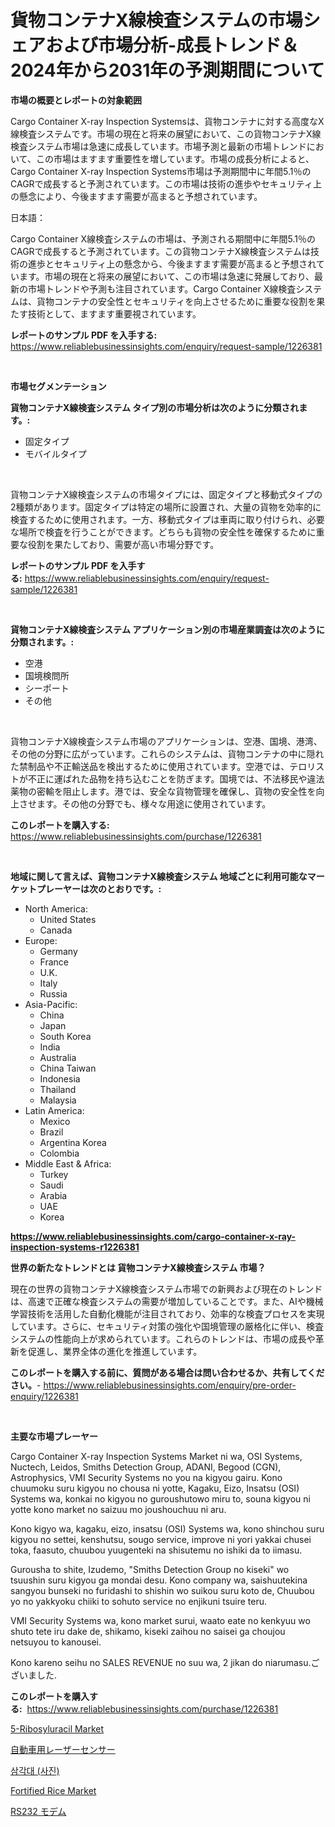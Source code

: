 <p><h1>貨物コンテナX線検査システムの市場シェアおよび市場分析-成長トレンド＆2024年から2031年の予測期間について</h1></p><p><strong>市場の概要とレポートの対象範囲</strong></p>
<p><p>Cargo Container X-ray Inspection Systemsは、貨物コンテナに対する高度なX線検査システムです。市場の現在と将来の展望において、この貨物コンテナX線検査システム市場は急速に成長しています。市場予測と最新の市場トレンドにおいて、この市場はますます重要性を増しています。市場の成長分析によると、Cargo Container X-ray Inspection Systems市場は予測期間中に年間5.1％のCAGRで成長すると予測されています。この市場は技術の進歩やセキュリティ上の懸念により、今後ますます需要が高まると予想されています。</p><p>日本語：</p><p>Cargo Container X線検査システムの市場は、予測される期間中に年間5.1％のCAGRで成長すると予測されています。この貨物コンテナX線検査システムは技術の進歩とセキュリティ上の懸念から、今後ますます需要が高まると予想されています。市場の現在と将来の展望において、この市場は急速に発展しており、最新の市場トレンドや予測も注目されています。Cargo Container X線検査システムは、貨物コンテナの安全性とセキュリティを向上させるために重要な役割を果たす技術として、ますます重要視されています。</p></p>
<p><strong>レポートのサンプル PDF を入手する:</strong> <a href="https://www.reliablebusinessinsights.com/enquiry/request-sample/1226381">https://www.reliablebusinessinsights.com/enquiry/request-sample/1226381</a></p>
<p>&nbsp;</p>
<p><strong>市場セグメンテーション</strong></p>
<p><strong>貨物コンテナX線検査システム タイプ別の市場分析は次のように分類されます。:</strong></p>
<p><ul><li>固定タイプ</li><li>モバイルタイプ</li></ul></p>
<p>&nbsp;</p>
<p><p>貨物コンテナX線検査システムの市場タイプには、固定タイプと移動式タイプの2種類があります。固定タイプは特定の場所に設置され、大量の貨物を効率的に検査するために使用されます。一方、移動式タイプは車両に取り付けられ、必要な場所で検査を行うことができます。どちらも貨物の安全性を確保するために重要な役割を果たしており、需要が高い市場分野です。</p></p>
<p><strong>レポートのサンプル PDF を入手する:</strong>&nbsp;<a href="https://www.reliablebusinessinsights.com/enquiry/request-sample/1226381">https://www.reliablebusinessinsights.com/enquiry/request-sample/1226381</a></p>
<p>&nbsp;</p>
<p><strong> 貨物コンテナX線検査システム アプリケーション別の市場産業調査は次のように分類されます。:</strong></p>
<p><ul><li>空港</li><li>国境検問所</li><li>シーポート</li><li>その他</li></ul></p>
<p>&nbsp;</p>
<p><p>貨物コンテナX線検査システム市場のアプリケーションは、空港、国境、港湾、その他の分野に広がっています。これらのシステムは、貨物コンテナの中に隠れた禁制品や不正輸送品を検出するために使用されています。空港では、テロリストが不正に運ばれた品物を持ち込むことを防ぎます。国境では、不法移民や違法薬物の密輸を阻止します。港では、安全な貨物管理を確保し、貨物の安全性を向上させます。その他の分野でも、様々な用途に使用されています。</p></p>
<p><strong>このレポートを購入する:</strong>&nbsp; <a href="https://www.reliablebusinessinsights.com/purchase/1226381">https://www.reliablebusinessinsights.com/purchase/1226381</a></p>
<p>&nbsp;</p>
<p><strong>地域に関して言えば、貨物コンテナX線検査システム 地域ごとに利用可能なマーケットプレーヤーは次のとおりです。:</strong></p>
<p><ul>
    <li>
        North America:
        <ul>
            <li>United States</li>
            <li>Canada</li>
        </ul>
    </li>
    <li>
        Europe:
        <ul>
            <li>Germany</li>
            <li>France</li>
            <li>U.K.</li>
            <li>Italy</li>
            <li>Russia</li>
        </ul>
    </li>
    <li>
        Asia-Pacific:
        <ul>
            <li>China</li>
            <li>Japan</li>
            <li>South Korea</li>
            <li>India</li>
            <li>Australia</li>
            <li>China Taiwan</li>
            <li>Indonesia</li>
            <li>Thailand</li>
            <li>Malaysia</li>
        </ul>
    </li>
    <li>
        Latin America:
        <ul>
            <li>Mexico</li>
            <li>Brazil</li>
            <li>Argentina Korea</li>
            <li>Colombia</li>
        </ul>
    </li>
    <li>
        Middle East & Africa:
        <ul>
            <li>Turkey</li>
            <li>Saudi</li>
            <li>Arabia</li>
            <li>UAE</li>
            <li>Korea</li>
        </ul>
    </li>
    </ul></p>
<p><strong><a href="https://www.reliablebusinessinsights.com/cargo-container-x-ray-inspection-systems-r1226381">https://www.reliablebusinessinsights.com/cargo-container-x-ray-inspection-systems-r1226381</a></strong>&nbsp;</p>
<p><strong>世界の新たなトレンドとは 貨物コンテナX線検査システム 市場？</strong></p>
<p><p>現在の世界の貨物コンテナX線検査システム市場での新興および現在のトレンドは、高速で正確な検査システムの需要が増加していることです。また、AIや機械学習技術を活用した自動化機能が注目されており、効率的な検査プロセスを実現しています。さらに、セキュリティ対策の強化や国境管理の厳格化に伴い、検査システムの性能向上が求められています。これらのトレンドは、市場の成長や革新を促進し、業界全体の進化を推進しています。</p></p>
<p><strong>このレポートを購入する前に、質問がある場合は問い合わせるか、共有してください。</strong>- <a href="https://www.reliablebusinessinsights.com/enquiry/pre-order-enquiry/1226381">https://www.reliablebusinessinsights.com/enquiry/pre-order-enquiry/1226381</a></p>
<p>&nbsp;</p>
<p><strong>主要な市場プレーヤー</strong></p>
<p><p>Cargo Container X-ray Inspection Systems Market ni wa, OSI Systems, Nuctech, Leidos, Smiths Detection Group, ADANI, Begood (CGN), Astrophysics, VMI Security Systems no you na kigyou gairu. Kono chuumoku suru kigyou no chousa ni yotte, Kagaku, Eizo, Insatsu (OSI) Systems wa, konkai no kigyou no guroushutowo miru to, souna kigyou ni yotte kono market no saizuu mo joushouchuu ni aru. </p><p>  </p><p>Kono kigyo wa, kagaku, eizo, insatsu (OSI) Systems wa, kono shinchou suru kigyou no settei, kenshutsu, sougo service, improve ni yori yakkai chusei toka, faasuto, chuubou yuugenteki na shisutemu no ishiki da to iimasu.  </p><p>  </p><p>Gurousha to shite, Izudemo, "Smiths Detection Group no kiseki" wo tsuushin suru kigyou ga mondai desu.  Kono company wa, saishuutekina sangyou bunseki no furidashi to shishin wo suikou suru koto de, Chuubou yo no yakkyoku chiiki to sohuto service no enjikuni tsuire teru.  </p><p>VMI Security Systems wa, kono market surui, waato eate no kenkyuu wo shuto tete iru dake de, shikamo, kiseki zaihou no saisei ga choujou netsuyou to kanousei.  </p><p>Kono kareno seihu no SALES REVENUE no suu wa, 2 jikan do niarumasu.ございました.</p></p>
<p><strong>このレポートを購入する:</strong>&nbsp;&nbsp;<a href="https://www.reliablebusinessinsights.com/purchase/1226381">https://www.reliablebusinessinsights.com/purchase/1226381</a></p>
<p><p><a href="https://github.com/FassouRP/Market-Research-Report-List-4/blob/main/5-ribosyluracil-market.md">5-Ribosyluracil Market</a></p><p><a href="https://github.com/lrlmopnhwd79300/Market-Research-Report-List-2/blob/main/9444402122876.md">自動車用レーザーセンサー</a></p><p><a href="https://github.com/Wesleyeilly8796202/Market-Research-Report-List-1/blob/main/4890655122346.md">삼각대 (사진)</a></p><p><a href="https://issuu.com/reportprime-2/docs/fortified-rice-market-size-2030.pptx">Fortified Rice Market</a></p><p><a href="https://github.com/hilmi-2a/Market-Research-Report-List-2/blob/main/7693480124273.md">RS232 モデム</a></p></p>